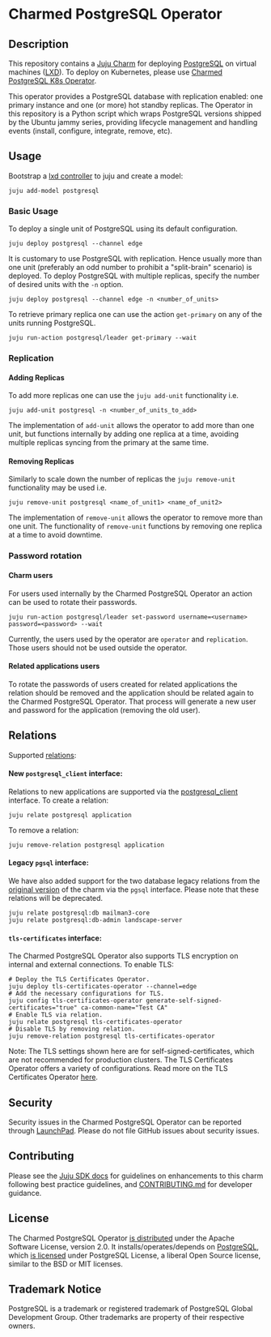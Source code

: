 # Charmed PostgreSQL Operator

## Description

This repository contains a [Juju Charm](https://charmhub.io/postgresql) for deploying [PostgreSQL](https://www.postgresql.org/about/) on virtual machines ([LXD](https://ubuntu.com/lxd)).
To deploy on Kubernetes, please use [Charmed PostgreSQL K8s Operator](https://charmhub.io/postgresql-k8s).

This operator provides a PostgreSQL database with replication enabled: one primary instance and one (or more) hot standby replicas. The Operator in this repository is a Python script which wraps PostgreSQL versions shipped by the Ubuntu jammy series, providing lifecycle management and handling events (install, configure, integrate, remove, etc).

## Usage

Bootstrap a [lxd controller](https://juju.is/docs/olm/lxd#heading--create-a-controller) to juju and create a model:

```shell
juju add-model postgresql
```

### Basic Usage
To deploy a single unit of PostgreSQL using its default configuration.

```shell
juju deploy postgresql --channel edge
```

It is customary to use PostgreSQL with replication. Hence usually more than one unit (preferably an odd number to prohibit a "split-brain" scenario) is deployed. To deploy PostgreSQL with multiple replicas, specify the number of desired units with the `-n` option.

```shell
juju deploy postgresql --channel edge -n <number_of_units>
```

To retrieve primary replica one can use the action `get-primary` on any of the units running PostgreSQL.
```shell
juju run-action postgresql/leader get-primary --wait
```

### Replication
#### Adding Replicas
To add more replicas one can use the `juju add-unit` functionality i.e.
```shell
juju add-unit postgresql -n <number_of_units_to_add>
```
The implementation of `add-unit` allows the operator to add more than one unit, but functions internally by adding one replica at a time, avoiding multiple replicas syncing from the primary at the same time.

#### Removing Replicas
Similarly to scale down the number of replicas the `juju remove-unit` functionality may be used i.e.
```shell
juju remove-unit postgresql <name_of_unit1> <name_of_unit2>
```
The implementation of `remove-unit` allows the operator to remove more than one unit. The functionality of `remove-unit` functions by removing one replica at a time to avoid downtime.

### Password rotation
#### Charm users
For users used internally by the Charmed PostgreSQL Operator an action can be used to rotate their passwords.
```shell
juju run-action postgresql/leader set-password username=<username> password=<password> --wait
```
Currently, the users used by the operator are `operator` and `replication`. Those users should not be used outside the operator.

#### Related applications users

To rotate the passwords of users created for related applications the relation should be removed and the application should be related again to the Charmed PostgreSQL Operator. That process will generate a new user and password for the application (removing the old user).

## Relations

Supported [relations](https://juju.is/docs/olm/relations):

#### New `postgresql_client` interface:

Relations to new applications are supported via the [postgresql_client](https://github.com/canonical/charm-relation-interfaces) interface. To create a relation: 

```shell
juju relate postgresql application
```

To remove a relation:
```shell
juju remove-relation postgresql application
```

#### Legacy `pgsql` interface:
We have also added support for the two database legacy relations from the [original version](https://launchpad.net/postgresql-charm) of the charm via the `pgsql` interface. Please note that these relations will be deprecated.
 ```shell
juju relate postgresql:db mailman3-core
juju relate postgresql:db-admin landscape-server
```

#### `tls-certificates` interface:

The Charmed PostgreSQL Operator also supports TLS encryption on internal and external connections. To enable TLS:

```shell
# Deploy the TLS Certificates Operator. 
juju deploy tls-certificates-operator --channel=edge
# Add the necessary configurations for TLS.
juju config tls-certificates-operator generate-self-signed-certificates="true" ca-common-name="Test CA" 
# Enable TLS via relation.
juju relate postgresql tls-certificates-operator
# Disable TLS by removing relation.
juju remove-relation postgresql tls-certificates-operator
```

Note: The TLS settings shown here are for self-signed-certificates, which are not recommended for production clusters. The TLS Certificates Operator offers a variety of configurations. Read more on the TLS Certificates Operator [here](https://charmhub.io/tls-certificates-operator).

## Security
Security issues in the Charmed PostgreSQL Operator can be reported through [LaunchPad](https://wiki.ubuntu.com/DebuggingSecurity#How%20to%20File). Please do not file GitHub issues about security issues.

## Contributing
Please see the [Juju SDK docs](https://juju.is/docs/sdk) for guidelines on enhancements to this charm following best practice guidelines, and [CONTRIBUTING.md](https://github.com/canonical/postgresql-operator/blob/main/CONTRIBUTING.md) for developer guidance.

## License
The Charmed PostgreSQL Operator [is distributed](https://github.com/canonical/postgresql-operator/blob/main/LICENSE) under the Apache Software License, version 2.0. It installs/operates/depends on [PostgreSQL](https://www.postgresql.org/ftp/source/), which [is licensed](https://www.postgresql.org/about/licence/) under PostgreSQL License, a liberal Open Source license, similar to the BSD or MIT licenses.

## Trademark Notice
PostgreSQL is a trademark or registered trademark of PostgreSQL Global Development Group. Other trademarks are property of their respective owners.
